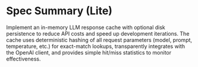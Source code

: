# Spec Summary (Lite)

Implement an in-memory LLM response cache with optional disk persistence to reduce API costs and speed up development iterations. The cache uses deterministic hashing of all request parameters (model, prompt, temperature, etc.) for exact-match lookups, transparently integrates with the OpenAI client, and provides simple hit/miss statistics to monitor effectiveness.
